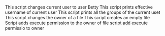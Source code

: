 This script changes current user to user Betty
This script prints effective username of current user
This script prints all the groups of the current uset
This script changes the owner of a file
This script creates an empty file
Script adds execute permission to the owner of file
script add execute permissio to owner
